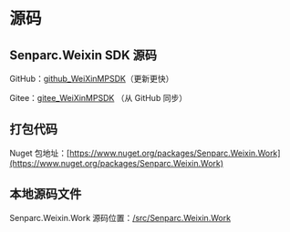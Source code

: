 # 源码

## Senparc.Weixin SDK 源码

GitHub：[github_WeiXinMPSDK](https://github.com/JeffreySu/WeiXinMPSDK)（更新更快）

Gitee：[gitee_WeiXinMPSDK](https://gitee.com/JeffreySu/WeiXinMPSDK) （从 GitHub 同步）

## 打包代码

Nuget 包地址：[https://www.nuget.org/packages/Senparc.Weixin.Work](https://www.nuget.org/packages/Senparc.Weixin.Work)

## 本地源码文件

Senparc.Weixin.Work 源码位置：[/src/Senparc.Weixin.Work](https://github.com/JeffreySu/WeiXinMPSDK/tree/master/src/Senparc.Weixin.Work)
